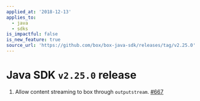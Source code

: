 ```yaml
---
applied_at: '2018-12-13'
applies_to:
  - java
  - sdks
is_impactful: false
is_new_feature: true
source_url: 'https://github.com/box/box-java-sdk/releases/tag/v2.25.0'
---
```

# Java SDK `v2.25.0` release

1. Allow content streaming to box through `outputstream`. [#667](https://github.com/box/box-java-sdk/pull/667)